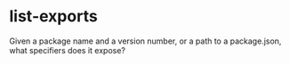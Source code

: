 # list-exports
Given a package name and a version number, or a path to a package.json, what specifiers does it expose?
